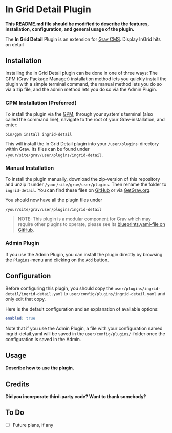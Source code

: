 # In Grid Detail Plugin

**This README.md file should be modified to describe the features, installation, configuration, and general usage of the plugin.**

The **In Grid Detail** Plugin is an extension for [Grav CMS](https://github.com/getgrav/grav). Display InGrid hits on detail

## Installation

Installing the In Grid Detail plugin can be done in one of three ways: The GPM (Grav Package Manager) installation method lets you quickly install the plugin with a simple terminal command, the manual method lets you do so via a zip file, and the admin method lets you do so via the Admin Plugin.

### GPM Installation (Preferred)

To install the plugin via the [GPM](https://learn.getgrav.org/cli-console/grav-cli-gpm), through your system's terminal (also called the command line), navigate to the root of your Grav-installation, and enter:

    bin/gpm install ingrid-detail

This will install the In Grid Detail plugin into your `/user/plugins`-directory within Grav. Its files can be found under `/your/site/grav/user/plugins/ingrid-detail`.

### Manual Installation

To install the plugin manually, download the zip-version of this repository and unzip it under `/your/site/grav/user/plugins`. Then rename the folder to `ingrid-detail`. You can find these files on [GitHub](https://github.com//grav-plugin-ingrid-detail) or via [GetGrav.org](https://getgrav.org/downloads/plugins).

You should now have all the plugin files under

    /your/site/grav/user/plugins/ingrid-detail
	
> NOTE: This plugin is a modular component for Grav which may require other plugins to operate, please see its [blueprints.yaml-file on GitHub](https://github.com//grav-plugin-ingrid-detail/blob/main/blueprints.yaml).

### Admin Plugin

If you use the Admin Plugin, you can install the plugin directly by browsing the `Plugins`-menu and clicking on the `Add` button.

## Configuration

Before configuring this plugin, you should copy the `user/plugins/ingrid-detail/ingrid-detail.yaml` to `user/config/plugins/ingrid-detail.yaml` and only edit that copy.

Here is the default configuration and an explanation of available options:

```yaml
enabled: true
```

Note that if you use the Admin Plugin, a file with your configuration named ingrid-detail.yaml will be saved in the `user/config/plugins/`-folder once the configuration is saved in the Admin.

## Usage

**Describe how to use the plugin.**

## Credits

**Did you incorporate third-party code? Want to thank somebody?**

## To Do

- [ ] Future plans, if any

